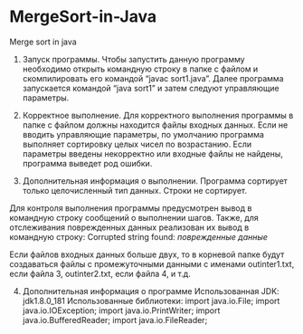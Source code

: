 # MergeSort-in-Java
Merge sort in java 

1. Запуск программы.
Чтобы запустить данную программу необходимо открыть командную строку в папке с файлом и скомпилировать его командой “javac sort1.java”.
Далее программа запускается командой “java sort1” и затем следуют управляющие параметры.
 
2. Корректное выполнение.
Для корректного выполнения программы в папке с файлом должны находится файлы входных данных. Если не вводить управляющие параметры, по умолчанию программа выполняет сортировку целых чисел по возрастанию. Если параметры введены некорректно или входные файлы не найдены, программа выведет род ошибки.

3. Дополнительная информация о выполнении.
Программа сортирует только целочисленный тип данных. Строки не сортирует.

Для контроля выполнения программы предусмотрен вывод в командную строку сообщений о выполнении шагов. Также, для отслеживания поврежденных данных реализован их вывод в командную строку: Corrupted string found: _поврежденные данные_

Если файлов входных данных больше двух, то в корневой папке будут создаваться файлы с промежуточными данными с именами outinter1.txt, если файла 3, outinter2.txt, если файла 4,  и т.д.

4. Дополнительная информация о программе
Использованная JDK: jdk1.8.0_181
Использованные библиотеки: 
import java.io.File;
import java.io.IOException;
import java.io.PrintWriter;
import java.io.BufferedReader;
import java.io.FileReader;



